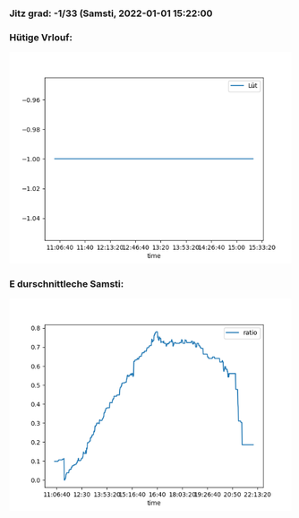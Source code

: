 ### Jitz grad: -1/33 (Samsti, 2022-01-01 15:22:00

### Hütige Vrlouf:
![Graph](Today.png)

### E durschnittleche Samsti:
![Graph](Samsti.png)